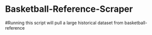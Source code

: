 # Basketball-Reference-Scraper

#Running this script will pull a large historical dataset from basketball-reference
